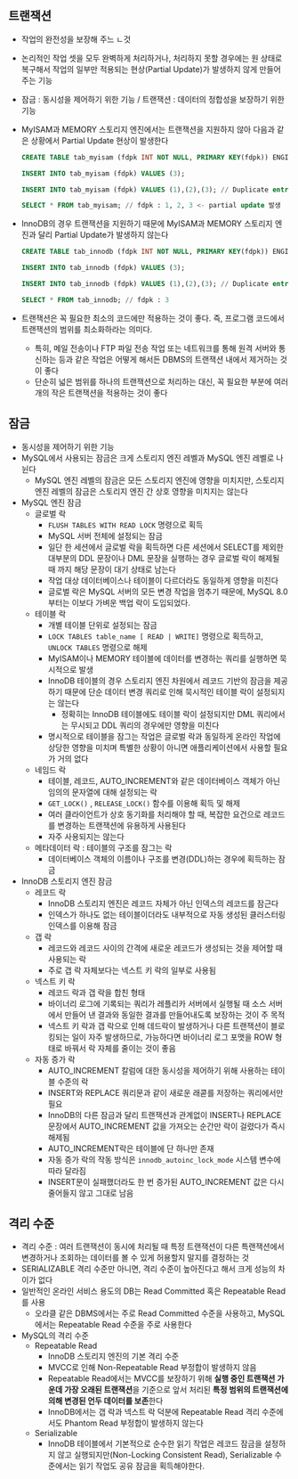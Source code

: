 ## 트랜잭션

- 작업의 완전성을 보장해 주느 ㄴ것
- 논리적인 작업 셋을 모두 완벽하게 처리하거나, 처리하지 못할 경우에는 원 상태로 복구해서 작업의 일부만 적용되는 현상(Partial Update)가 발생하지 않게 만들어 주는 기능
- 잠금 : 동시성을 제어하기 위한 기능 / 트랜잭션 : 데이터의 정합성을 보장하기 위한 기능
- MyISAM과 MEMORY 스토리지 엔진에서는 트랜잭션을 지원하지 않아 다음과 같은 상황에서 Partial Update 현상이 발생한다
    
    ```sql
    CREATE TABLE tab_myisam (fdpk INT NOT NULL, PRIMARY KEY(fdpk)) ENGINE=MyISAM;
    
    INSERT INTO tab_myisam (fdpk) VALUES (3);
    
    INSERT INTO tab_myisam (fdpk) VALUES (1),(2),(3); // Duplicate entry '3' for key 'PRIMARY'
    
    SELECT * FROM tab_myisam; // fdpk : 1, 2, 3 <- partial update 발생
    ```
    
- InnoDB의 경우 트랜잭션을 지원하기 때문에 MyISAM과 MEMORY 스토리지 엔진과 달리 Partial Update가 발생하지 않는다
    
    ```sql
    CREATE TABLE tab_innodb (fdpk INT NOT NULL, PRIMARY KEY(fdpk)) ENGINE=INNODB;
    
    INSERT INTO tab_innodb (fdpk) VALUES (3);
    
    INSERT INTO tab_innodb (fdpk) VALUES (1),(2),(3); // Duplicate entry '3' for key 'PRIMARY'
    
    SELECT * FROM tab_innodb; // fdpk : 3
    ```
    
- 트랜잭션은 꼭 필요한 최소의 코드에만 적용하는 것이 좋다. 즉, 프로그램 코드에서 트랜잭션의 범위를 최소화하라는 의미다.
    - 특히, 메일 전송이나 FTP 파일 전송 작업 또는 네트워크를 통해 원격 서버와 통신하는 등과 같은 작업은 어떻게 해서든 DBMS의 트랜잭션 내에서 제거하는 것이 좋다
    - 단순히 넓은 범위를 하나의 트랜잭션으로 처리하는 대신, 꼭 필요한 부분에 여러 개의 작은 트랜잭션을 적용하는 것이 좋다

## 잠금

- 동시성을 제어하기 위한 기능
- MySQL에서 사용되는 잠금은 크게 스토리지 엔진 레벨과 MySQL 엔진 레벨로 나뉜다
    - MySQL 엔진 레벨의 잠금은 모든 스토리지 엔진에 영향을 미치지만, 스토리지 엔진 레벨의 잠금은 스토리지 엔진 간 상호 영향을 미치지는 않는다
- MySQL 엔진 잠금
    - 글로벌 락
        - `FLUSH TABLES WITH READ LOCK` 명령으로 획득
        - MySQL 서버 전체에 설정되는 잠금
        - 일단 한 세션에서 글로벌 락을 획득하면 다른 세션에서 SELECT를 제외한 대부분의 DDL 문장이나 DML 문장을 실행하는 경우 글로벌 락이 해제될 때 까지 해당 문장이 대기 상태로 남는다
        - 작업 대상 데이터베이스나 테이블이 다르더라도 동일하게 영향을 미친다
        - 글로벌 락은 MySQL 서버의 모든 변경 작업을 멈추기 때문에, MySQL 8.0 부터는 이보다 가벼운 백업 락이 도입되었다.
    - 테이블 락
        - 개별 테이블 단위로 설정되는 잠금
        - `LOCK TABLES table_name [ READ | WRITE]` 명령으로 획득하고, `UNLOCK TABLES` 명령으로 해제
        - MyISAM이나 MEMORY 테이블에 데이터를 변경하는 쿼리를 실행하면 묵시적으로 발생
        - InnoDB 테이블의 경우 스토리지 엔진 차원에서 레코드 기반의 잠금을 제공하기 때문에 단순 데이터 변경 쿼리로 인해 묵시적인 테이블 락이 설정되지는 않는다
            - 정확히는 InnoDB 테이블에도 테이블 락이 설정되지만 DML 쿼리에서는 무시되고 DDL 쿼리의 경우에만 영향을 미친다
        - 명시적으로 테이블을 잠그는 작업은 글로벌 락과 동일하게 온라인 작업에 상당한 영향을 미치며 특별한 상황이 아니면 애플리케이션에서 사용할 필요가 거의 없다
    - 네임드 락
        - 테이블, 레코드, AUTO_INCREMENT와 같은 데이터베이스 객체가 아닌 임의의 문자열에 대해 설정되는 락
        - `GET_LOCK()` , `RELEASE_LOCK()` 함수를 이용해 획득 및 해제
        - 여러 클라이언트가 상호 동기화를 처리해야 할 때, 복잡한 요건으로 레코드를 변경하는 트랜잭션에 유용하게 사용된다
        - 자주 사용되지는 않는다
    - 메타데이터 락 : 테이블의 구조를 잠그는 락
        - 데이터베이스 객체의 이름이나 구조를 변경(DDL)하는 경우에 획득하는 잠금
- InnoDB 스토리지 엔진 잠금
    - 레코드 락
        - InnoDB 스토리지 엔진은 레코드 자체가 아닌 인덱스의 레코드를 잠근다
        - 인덱스가 하나도 없는 테이블이더라도 내부적으로 자동 생성된 클러스터링 인덱스를 이용해 잠금
    - 갭 락
        - 레코드와 레코드 사이의 간격에 새로운 레코드가 생성되는 것을 제어할 때 사용되는 락
        - 주로 갭 락 자체보다는 넥스트 키 락의 일부로 사용됨
    - 넥스트 키 락
        - 레코드 락과 갭 락을 합친 형태
        - 바이너리 로그에 기록되는 쿼리가 레플리카 서버에서 실행될 때 소스 서버에서 만들어 낸 결과와 동일한 결과를 만들어내도록 보장하는 것이 주 목적
        - 넥스트 키 락과 갭 락으로 인해 데드락이 발생하거나 다른 트랜잭션이 블로킹되는 일이 자주 발생하므로, 가능하다면 바이너리 로그 포맷을 ROW 형태로 바꿔서 락 자체를 줄이는 것이 좋음
    - 자동 증가 락
        - AUTO_INCREMENT 칼럼에 대한 동시성을 제어하기 위해 사용하는 테이블 수준의 락
        - INSERT와 REPLACE 쿼리문과 같이 새로운 래콛를 저장하는 쿼리에서만 필요
        - InnoDB의 다른 잠금과 달리 트랜잭션과 관계없이 INSERT나 REPLACE 문장에서 AUTO_INCREMENT 값을 가져오는 순간만 락이 걸렸다가 즉시 해제됨
        - AUTO_INCREMENT락은 테이블에 단 하나만 존재
        - 자동 증가 락의 작동 방식은 `innodb_autoinc_lock_mode` 시스템 변수에 따라 달라짐
        - INSERT문이 실패했더라도 한 번 증가된 AUTO_INCREMENT 값은 다시 줄어들지 않고 그대로 남음
      
## 격리 수준

- 격리 수준 : 여러 트랜잭션이 동시에 처리될 때 특정 트랜잭션이 다른 특랜잭션에서 변경하거나 조회하는 데이터를 볼 수 있게 허용할지 말지를 결정하는 것
- SERIALIZABLE 격리 수준만 아니면, 격리 수준이 높아진다고 해서 크게 성능의 차이가 없다
- 일반적인 온라인 서비스 용도의 DB는 Read Committed 혹은 Repeatable Read를 사용
    - 오라클 같은 DBMS에서는 주로 Read Committed 수준을 사용하고, MySQL에서는 Repeatable Read 수준을 주로 사용한다
- MySQL의 격리 수준
    - Repeatable Read
        - InnoDB 스토리지 엔진의 기본 격리 수준
        - MVCC로 인해 Non-Repeatable Read 부정합이 발생하지 않음
        - Repeatable Read에서는 MVCC를 보장하기 위해 **실행 중인 트랜잭션 가운데 가장 오래된 트랜잭션**을 기준으로 앞서 처리된 **특정 범위의 트랜잭션에 의해 변경된 언두 데이터를 보존**한다
        - InnoDB에서는 갭 락과 넥스트 락 덕분에 Repeatable Read 격리 수준에서도 Phantom Read 부정합이 발생하지 않는다
    - Serializable
        - InnoDB 테이블에서 기본적으로 순수한 읽기 작업은 레코드 잠금을 설정하지 않고 실행되지만(Non-Locking Consistent Read), Serializable 수준에서는 읽기 작업도 공유 잠금을 획득해야한다.

